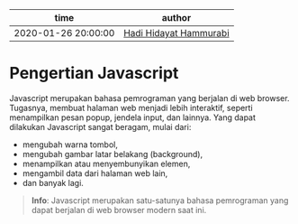 time | author
-|-
2020-01-26 20:00:00 | [Hadi Hidayat Hammurabi](https://github.com/hadihammurabi)

# Pengertian Javascript
Javascript merupakan bahasa pemrograman yang berjalan di web browser.
Tugasnya, membuat halaman web menjadi lebih interaktif, seperti menampilkan
pesan popup, jendela input, dan lainnya. Yang dapat dilakukan Javascript
sangat beragam, mulai dari:
* mengubah warna tombol,
* mengubah gambar latar belakang (background),
* menampilkan atau menyembunyikan elemen,
* mengambil data dari halaman web lain,
* dan banyak lagi.

> **Info**:
> Javascript merupakan satu-satunya bahasa pemrograman yang dapat berjalan
di web browser modern saat ini.
